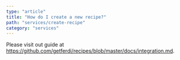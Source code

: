 ```yaml
---
type: "article"
title: "How do I create a new recipe?"
path: "services/create-recipe"
category: "services"
---
```

Please visit out guide at <https://github.com/getferdi/recipes/blob/master/docs/integration.md>.
